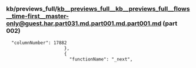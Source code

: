 ### kb/previews_full/kb__previews_full__kb__previews_full__flows__time-first__master-only@guest.har.part031.md.part001.md.part001.md (part 002)

```md
  "columnNumber": 17882
                      },
                      {
                        "functionName": "_next",
```

```
